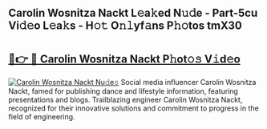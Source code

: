 ## Carolin Wosnitza Nackt L𝚎a𝚔ed N𝚞𝚍e - Part-5cu Vi𝚍𝚎o L𝚎a𝚔s - H𝚘𝚝 O𝚗𝚕yf𝚊ns P𝚑𝚘tos tmX30

# <h2><a href="http://kf9dc41.oniu.top/?m=Carolin+Wosnitza+Nackt">🔗👉 🔴 Carolin Wosnitza Nackt P𝚑ot𝚘𝚜 V𝚒d𝚎o</a></h2>

[![Carolin Wosnitza Nackt Nu𝚍e𝚜](https://i.imgur.com/0qMVB7G.gif)](http://kf9dc41.oniu.top/?m=Carolin+Wosnitza+Nackt)
Social media influencer Carolin Wosnitza Nackt, famed for publishing dance and lifestyle information, featuring presentations and blogs. Trailblazing engineer Carolin Wosnitza Nackt, recognized for their innovative solutions and commitment to progress in the field of engineering.  
